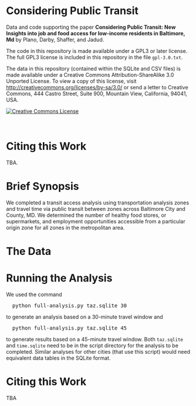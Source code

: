 Considering Public Transit
========================

Data and code supporting the paper **Considering Public Transit:  New Insights into job and food access for low-income residents in Baltimore, Md** by Plano, Darby, Shaffer, and Jadud.

The code in this repository is made available under a GPL3 or later license. The full GPL3 license is included in this repository in the file <code>gpl-3.0.txt</code>.

The data in this repository (contained within the SQLite and CSV files) is made available under a Creative Commons Attribution-ShareAlike 3.0 Unported License. To view a copy of this license, visit http://creativecommons.org/licenses/by-sa/3.0/ or send a letter to Creative Commons, 444 Castro Street, Suite 900, Mountain View, California, 94041, USA.


<a rel="license" href="http://creativecommons.org/licenses/by-sa/3.0/"><img alt="Creative Commons License" style="border-width:0" src="http://i.creativecommons.org/l/by-sa/3.0/88x31.png" /></a>

<br/>

Citing this Work
====

TBA.

Brief Synopsis
====
We completed a transit access analysis using transportation analysis zones and travel time via public transit between zones across Baltimore City and County, MD. We determined the number of healthy food stores, or supermarkets, and employment opportunities accessible from a particular origin zone for all zones in the metropolitan area.

The Data
===

Running the Analysis
===
We used the command

<pre>
  python full-analysis.py taz.sqlite 30
</pre>

to generate an analysis based on a 30-minute travel window and

<pre>
  python full-analysis.py taz.sqlite 45
</pre>

to generate results based on a 45-minute travel window. Both <code>taz.sqlite</code> and <code>time.sqlite</code> need to be in the script directory for the analysis to be completed. Similar analyses for other cities (that use this script) would need equivalent data tables in the SQLite format.

Citing this Work
====
TBA